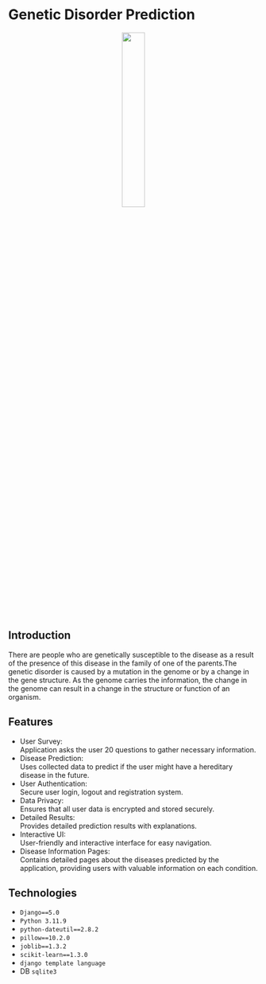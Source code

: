 # Genetic Disorder Prediction
<div align="center">
<img width="30%" src="https://github.com/eltarawy/GP_GeneticDisorderPrediction_DjangoProject/assets/88985073/8efeb195-ac10-40d1-8357-0e94b0735d76">
</div>





## Introduction
There are people who are genetically susceptible to the disease as a result of the presence of this disease in the family of one of the parents.The genetic disorder is caused by a mutation in the genome or by a change in the gene structure. As the genome carries the information, the change in the genome can result in a change in the structure or function of an organism. 


## Features
- User Survey:<br>
Application asks the user 20 questions to gather necessary information.
- Disease Prediction:<br>
Uses collected data to predict if the user might have a hereditary disease in the future.
- User Authentication:<br>
Secure user login, logout and registration system.
- Data Privacy:<br>
Ensures that all user data is encrypted and stored securely.
- Detailed Results:<br>
Provides detailed prediction results with explanations.
- Interactive UI:<br>
User-friendly and interactive interface for easy navigation.
- Disease Information Pages:<br>
Contains detailed pages about the diseases predicted by the application, providing users with valuable information on each condition.

## Technologies
- `Django==5.0`
- `Python 3.11.9`
- `python-dateutil==2.8.2`
- `pillow==10.2.0`
- `joblib==1.3.2`
- `scikit-learn==1.3.0`
- `django template language`
- DB `sqlite3`




